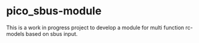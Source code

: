 # pico_sbus-module

This is a work in progress project to develop a module for multi function rc-models based on sbus input.
